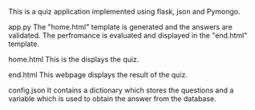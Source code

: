 This is a quiz application implemented using flask, json and Pymongo.


app.py
	The "home.html" template is generated and the answers are validated. The perfromance is evaluated and displayed in the "end.html" template. 

home.html
	This is the displays the quiz.

end.html
	This webpage displays the result of the quiz.

config.json
	It contains a dictionary which stores the questions and a variable which is used to obtain the answer from the database.
